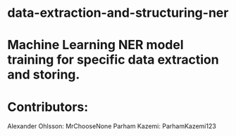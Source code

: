 # data-extraction-and-structuring-ner

# Machine Learning NER model training for specific data extraction and storing.

# Contributors:
Alexander Ohlsson: MrChooseNone
Parham Kazemi: ParhamKazemi123
